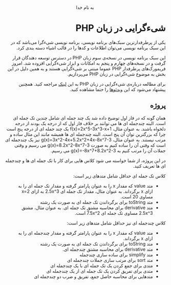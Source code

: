 <div dir="rtl" align="center">

به نام خدا

</div>

<div dir="rtl" align="right">

# شیءگرایی در زبان PHP

یکی از پرطرفدارترین سبک‌های برنامه نویسی، برنامه نویسی شیءگرا می‌باشد که در این سبک برنامه نویسی می‌توان اطلاعات و کدها را در قالب اشیاء دسته ‌بندی کرد.

این سبک برنامه نویسی در نسخه‌ی سوم زبان PHP در دسترس توسعه دهندگان قرار گرفت و در نسخه‌های چهارم و پنجم به امکانات و ابزار شیءگرایی افزوده شد. امروز فریمورک‌های پرطرفدار PHP عموما مبتنی بر شیءگرایی هستند و به همین دلیل در این بخش به موضوع شیءگرایی در زبان PHP می‌پردازیم.

برای مطالعه درباره‌ی شیءگرایی در زبان PHP به این [لینک](https://www.w3schools.com/php/php_oop_what_is.asp) مراجعه کنید.
همچنین پیشنهاد می‌شود که این [ویدئوها](https://drive.google.com/file/d/1UGV0o0lQg3vb4d1poGgC8C_joxRzcVAm/view?usp=sharing) را حتما مشاهده کنید.

## پروژه

همان گونه که در فاز اول توضیح داده شد یک چند جمله ای شامل چندین تک جمله ای است. البته چندجمله ای ها می توانند بر خلاف فاز اول که از درجه یک بودند از درجه دلخواه باشند. به عنوان مثال، f(x)=2x^5-3x^3-x+1 یک چند جمله ای از درجه پنج است چرا که بزرگترین توان آن پنج است. البته چندجمله ای ها همیشه مانند این مثال ساده و مرتب نیستند. به عنوان مثال، g(x)=3x^2-4x+5.2x^2+4x-8x^7-3 نیز یک چندجمله ای است که وقتی آن را ساده کنیم به صورت g(x)=8.2x^2-8x^7-3 می رسیم و وقتی جملات آن را مرتب کنیم به g(x)=-8x^7+8.2x^2-3 می رسیم.

در این پروژه، از شما خواسته می شود کلاس هایی برای کار با تک جمله ای ها و چندجمله ای ها تعریف کنید. 

کلاس تک جمله ای حداقل شامل متدهای زیر است:
-  متد value که مقدار x را به عنوان پارامتر گرفته و مقدار تک جمله ای را به ازای x برگرداند. به عنوان مثال، مقدار تک جمله ای 2.5x^3 به ازای x=2 مساوی 20 است.
- متد toString برای برگرداندن تک جمله ای به صورت یک رشته
- متد derivative برای محاسبه مشتق تک جمله ای. به عنوان مثال، مشتق 2.5x^3 مساوی تک جمله ای 7.5x^2 است.

کلاس چندجمله ای نیز حداقل شامل متدهای زیر است:
-  متد value که مقدار x را به عنوان پارامتر گرفته و مقدار چندجمله ای را به ازای x برگرداند. 
- متد toString برای برگرداندن تک جمله ای به صورت یک رشته
- متد derivative برای محاسبه مشتق چندجمله ای. 
- متد simplify برای ساده سازی چندجمله
- متد sort برای مرتب سازی جملات چندجمله ای
- متدی برای جمع کردن یک تک جمله ای با یک چندجمله ای
- متدی برای تفریق کردن یک تک جمله ای از یک چندجمله ای
- متدهایی برای محاسبه حاصل جمع، تفریق و ضرب دو چندجمله ای

</div>
